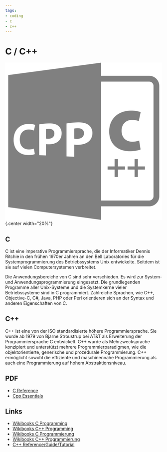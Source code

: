 ```yaml
---
tags:
- coding
- c
- c++
---
```

# C / C++
![](img/logo.svg){.center width="20%"}

## C

C ist eine imperative Programmiersprache, die der Informatiker Dennis Ritchie in den frühen 1970er Jahren an den Bell Laboratories für die Systemprogrammierung des Betriebssystems Unix entwickelte. Seitdem ist sie auf vielen Computersystemen verbreitet.

Die Anwendungsbereiche von C sind sehr verschieden. Es wird zur System- und Anwendungsprogrammierung eingesetzt. Die grundlegenden Programme aller Unix-Systeme und die Systemkerne vieler Betriebssysteme sind in C programmiert. Zahlreiche Sprachen, wie C++, Objective-C, C#, Java, PHP oder Perl orientieren sich an der Syntax und anderen Eigenschaften von C.

## C++

C++ ist eine von der ISO standardisierte höhere Programmiersprache. Sie wurde ab 1979 von Bjarne Stroustrup bei AT&T als Erweiterung der Programmiersprache C entwickelt. C++ wurde als Mehrzwecksprache konzipiert und unterstützt mehrere Programmierparadigmen, wie die objektorientierte, generische und prozedurale Programmierung. C++ ermöglicht sowohl die effiziente und maschinennahe Programmierung als auch eine Programmierung auf hohem Abstraktionsniveau.

## PDF

- [C Reference]({{base_repo_file}}/docs/coding/c_cpp/docs/c_reference.pdf)
- [Cpp Essentials]({{base_repo_file}}/docs/coding/c_cpp/docs/cpp_essentials.pdf)

## Links

- [Wikibooks C Programming](http://en.wikibooks.org/wiki/C_Programming)
- [Wikibooks C++ Programming](http://en.wikibooks.org/wiki/C++_Programming)
- [Wikibooks C Programmierung](http://de.wikibooks.org/wiki/C-Programmierung)
- [Wikibooks C++ Programmierung](http://de.wikibooks.org/wiki/C%2B%2B-Programmierung)
- [C++ Reference/Guide/Tutorial](http://www.cplusplus.com)

